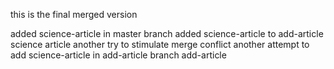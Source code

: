 this is the final merged version 

added science-article in master branch
added science-article to add-article
science article another try to stimulate merge conflict
another attempt to add science-article in add-article branch
add-article
